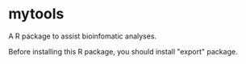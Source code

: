 # mytools
A R package to assist bioinfomatic analyses.

Before installing this R package, you should install "export" package.
